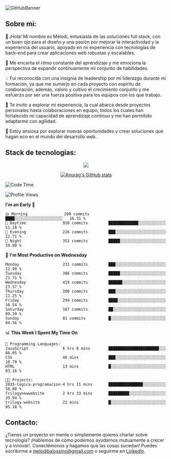 ![GitHubBanner](https://github.com/MelBalossino/MelBalossino/assets/124601449/c1bfc12f-f708-4d5e-a44c-cbc714e582b2)

## Sobre mi:

🤗 ¡Hola! Mi nombre es Melodi, entusiasta de las soluciones full stack, con un buen ojo para el diseño y una pasión por mejorar la interactividad y la experiencia del usuario, apoyado en mi experiencia con tecnologías de back-end para crear aplicaciones web robustas y escalables.

🚀 Me encanta el ritmo constante del aprendizaje y me emociona la perspectiva de expandir continuamente mi conjunto de habilidades.

💡 Fui reconocida con una insignia de leadership por mi liderazgo durante mi formación, ya que me sumerjo en cada proyecto con espíritu de colaboración, además, valoro y cultivo el crecimiento conjunto y me esfuerzo por ser una fuerza positiva para los equipos con los que trabajo.

💼 Te invito a explorar mi experiencia, la cual abarca desde proyectos personales hasta colaboraciones en equipo, todos los cuales han fortalecido mi capacidad de aprendizaje continuo y me han permitido adaptarme con agilidad.

🤗 Estoy ansiosa por explorar nuevas oportunidades y crear soluciones que hagan eco en el mundo del desarrollo web. 

## Stack de tecnologías:
<p align="center">
  <a href="https://skillicons.dev">
    <img src="https://skillicons.dev/icons?i=js,html,css,react,vite,webpack,redux,nodejs,express,postgres,sequelize,git,github,vscode,figma,materialui,tailwind" />
  </a>
</p>

<div align="center">
  
[![Anurag's GitHub stats](https://github-readme-stats.vercel.app/api?username=melbalossino&count_private=true&show_icons=true&theme=onedark)](https://github.com/anuraghazra/github-readme-stats)
</div>

<!--START_SECTION:waka-->
![Code Time](http://img.shields.io/badge/Code%20Time-80%20hrs%2046%20mins-blue)

![Profile Views](http://img.shields.io/badge/Profile%20Views-37-blue)

**I'm an Early 🐤** 

```text
🌞 Morning                290 commits         ████░░░░░░░░░░░░░░░░░░░░░   16.31 % 
🌆 Daytime                910 commits         █████████████░░░░░░░░░░░░   51.18 % 
🌃 Evening                226 commits         ███░░░░░░░░░░░░░░░░░░░░░░   12.71 % 
🌙 Night                  352 commits         █████░░░░░░░░░░░░░░░░░░░░   19.80 % 
```
📅 **I'm Most Productive on Wednesday** 

```text
Monday                   231 commits         ███░░░░░░░░░░░░░░░░░░░░░░   12.99 % 
Tuesday                  386 commits         █████░░░░░░░░░░░░░░░░░░░░   21.71 % 
Wednesday                419 commits         ██████░░░░░░░░░░░░░░░░░░░   23.57 % 
Thursday                 200 commits         ███░░░░░░░░░░░░░░░░░░░░░░   11.25 % 
Friday                   294 commits         ████░░░░░░░░░░░░░░░░░░░░░   16.54 % 
Saturday                 167 commits         ██░░░░░░░░░░░░░░░░░░░░░░░   09.39 % 
Sunday                   81 commits          █░░░░░░░░░░░░░░░░░░░░░░░░   04.56 % 
```


📊 **This Week I Spent My Time On** 

```text
💬 Programming Languages: 
JavaScript               6 hrs 8 mins        ██████████████████████░░░   86.05 % 
CSS                      46 mins             ███░░░░░░░░░░░░░░░░░░░░░░   10.79 % 
HTML                     13 mins             █░░░░░░░░░░░░░░░░░░░░░░░░   03.16 % 

🐱‍💻 Projects: 
2035-logica-programacion-4 hrs 11 mins       ███████████████░░░░░░░░░░   58.88 % 
Trilogynewwebsite        2 hrs 33 mins       █████████░░░░░░░░░░░░░░░░   35.94 % 
trilogy-website          22 mins             █░░░░░░░░░░░░░░░░░░░░░░░░   05.18 % 
```


<!--END_SECTION:waka-->

## Contacto:
¿Tienes un proyecto en mente o simplemente quieres charlar sobre tecnología? ¡Hablemos de cómo podemos ayudarnos mutuamente a crecer y a innovar!. Conectémonos y hagamos que las cosas sucedan! Puedes escribirme a melodibalossino@gmail.com o seguirme en [LinkedIn](https://www.linkedin.com/in/melody-balossino-26745021b).


<!--
**MelBalossino/MelBalossino** is a ✨ _special_ ✨ repository because its `README.md` (this file) appears on your GitHub profile.



Here are some ideas to get you started:

- 🔭 I’m currently working on ...
- 🌱 I’m currently learning ...
- 👯 I’m looking to collaborate on ...
- 🤔 I’m looking for help with ...
- 💬 Ask me about ...
- 📫 How to reach me: ...
- 😄 Pronouns: ...
- ⚡ Fun fact: ...
-->
